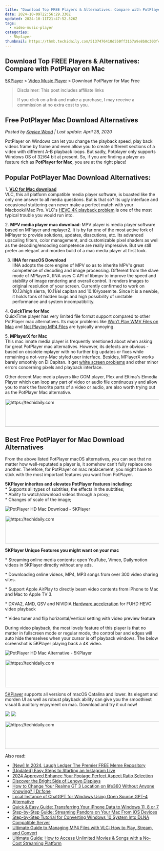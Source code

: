 ```yaml
---
title: "Download Top FREE Players & Alternatives: Compare with PotPlayer on Mac"
date: 2024-10-09T22:56:29.330Z
updated: 2024-10-11T21:47:52.526Z
tags:
  - video-music-player
categories:
  - 5kplayer
thumbnail: https://thmb.techidaily.com/5137476410d550ff3157a9e8b8c303fc95e61e87d44f30246bb809e8ce4eedda.jpg
---
```


## Download Top FREE Players & Alternatives: Compare with PotPlayer on Mac

[5KPlayer](https://tools.techidaily.com/5kplayer/products/) \> [Video Music Player](https://tools.techidaily.com/5kplayer/video-music-player/) \> Download PotPlayer for Mac Free

>  Disclaimer: This post includes affiliate links
>
>  If you click on a link and make a purchase, I may receive a commission at no extra cost to you.
>

## Free PotPlayer Mac Download Alternatives

 _Posted by [Kaylee Wood](https://www.quora.com/profile/Amanda-Hu-21) | Last update: April 28, 2020_

PotPlayer on Windows can let you change the playback speed, play back videos frame by frame and even allow you to create different sections of a video with different A-B playback loops. But sadly, Potplayer only supports Windows OS of 32/64 bit at present. So, if you are finding a player as feature rich as **PotPlayer for Mac**, you are at the right place! 

## Popular PotPlayer Mac Download Alternatives:

1\. **[VLC for Mac download](https://tools.techidaily.com/5kplayer/video-music-player/)**  
 VLC, this all platform compatible media player software, is boasted like the only one answer to all media questions. But is that so? Its ugly interface and occasional stuttering can never make a perfect match with your Macbook/iMac Pro. VLC's [HEVC 4K playback problem](https://tools.techidaily.com/5kplayer/video-music-player/) is one of the most typical trouble you would run into. 

2\. **MPV media player mac download**: MPV player is media player software based on MPlayer and mplayer2\. It is by far one of the most active fork of MPlayer to provide solutions, updates, disscutions, etc. Its advanced upscaling filters, color management, and customizable pixel shaders as well as the decoding/encoding competence are really impressive. But we still prefer an elegant and morden build of a mac media player at first look.

3. **IINA for macOS Download**   
 IINA adopts the core engine of MPV so as to inherite MPV's great competence of decoding and image processing. Different from the slave mode of MPlayerX, IINA uses C API of libmpv to improve the speed and stability of image rendering and overall control. It renders images to original resolution of your screen. Currently confirmed to work on 10.13/high sierra, 10.11/el capitan and 10.10/yosemite. Since it is a newbie, it holds tons of hidden bugs and high possibility of unstable performance and system incompatibility.

4\. **QuickTime for Mac**  
 QuickTime player has very limited file format support compared to other PotPlayer mac alternatives. Its major problems like [Won't Play WMV Files on Mac](https://tools.techidaily.com/5kplayer/video-music-player/) and [Not Playing MP4 Files](https://tools.techidaily.com/5kplayer/video-music-player/) are typically annoying.

5\. **MPlayerX for Mac**  
 This mac innate media player is frequently mentioned about when asking for great PotPlayer mac alternatives. However, its defects are obvious - based on obsolete mplayer with no further big updates or fixes while remaining a not-very-Mac styled user interface. Besides, MPlayerX works barely smoothly on El Capitan. It get [white screen problems](https://tools.techidaily.com/5kplayer/video-music-player/) and other minor errors concerning pixels and playback interface.

Other decent Mac media players like GOM player, Plex and Eltima's Elmedia Player which can loop any part of video or audio file continuously and allow you to mark the favorite parts of a video or audio, are also worth trying out as the PotPlayer Mac alternative. 

<!-- affiliate ads begin -->
<a href="https://appsumo.8odi.net/c/5597632/2105869/7443" target="_top" id="2105869">
  <img src="//a.impactradius-go.com/display-ad/7443-2105869" border="0" alt="https://techidaily.com" width="728" height="90"/>
</a>
<img height="0" width="0" src="https://appsumo.8odi.net/i/5597632/2105869/7443" style="position:absolute;visibility:hidden;" border="0" />
<!-- affiliate ads end -->

## Best Free PotPlayer for Mac Download Alternatives

From the above listed PotPlayer macOS alternatives, you can see that no matter how well-reputated a player is, it somehow can't fully replace one another. Therefore, for PotPlayer on mac replacement, you might have to stick with the most important features you want from PotPlayer. 

**5KPlayer inherites and elevates PotPlayer features including:**   
 \* Supports all types of subtitles, the effects in the subtitles;  
 \* Ability to watch/download videos through a proxy;  
 \* Changes of scale of the image;

![PotPlayer HD Mac Download - 5KPlayer](https://www.5kplayer.com/video-music-player/img/5kp-library.jpg) 

<!-- affiliate ads begin -->
<a href="https://dhgate.sjv.io/c/5597632/1172027/12108" target="_top" id="1172027">
  <img src="//a.impactradius-go.com/display-ad/12108-1172027" border="0" alt="https://techidaily.com" width="728" height="90"/>
</a>
<img height="0" width="0" src="https://dhgate.sjv.io/i/5597632/1172027/12108" style="position:absolute;visibility:hidden;" border="0" />
<!-- affiliate ads end -->

**5KPlayer Unique Features you might want on your mac**

\* Streaming online media contents: open YouTube, Vimeo, Dailymotion videos in 5KPlayer directly without any ads.

\* Downloading online videos, MP4, MP3 songs from over 300 video sharing sites. 

\* Support Apple AirPlay to directly beam video contents from iPhone to Mac and Mac to Apple TV 3.

\* DXVA2, AMD, QSV and NIVIDIA [Hardware acceleration](https://tools.techidaily.com/5kplayer/video-music-player/) for FUHD HEVC video playback

\* Video tuner and flip horizontal/vertical setting with video preview feature

 During video playback, the most lovely feature of this player is that no matter in fullscreen mode or regular mode, the control bar and edges will auto hide themselves when your cursor is off playback windows. The below screenshot is 5KPlayer playing back a 4K video. 

![PotPlayer HD Mac Alternative - 5KPlayer](https://www.5kplayer.com/video-music-player/img/5kp-vlc-playing-interface-zjy-2.jpg) 

<!-- affiliate ads begin -->
<a href="https://jalbum-affiliate-program.sjv.io/c/5597632/1838960/17916" target="_top" id="1838960">
  <img src="//a.impactradius-go.com/display-ad/17916-1838960" border="0" alt="https://techidaily.com" width="728" height="90"/>
</a>
<img height="0" width="0" src="https://jalbum-affiliate-program.sjv.io/i/5597632/1838960/17916" style="position:absolute;visibility:hidden;" border="0" />
<!-- affiliate ads end -->

[5KPlayer](https://tools.techidaily.com/5kplayer/video-music-player/) supports all versions of macOS Catalina and lower. Its elegant and morden UI as well as robust playback ability can give you the smoothiest visual & auditory enjoyment on mac. Download and try it out now! 

[![](https://www.5kplayer.com/video-music-player/../button/freedownbackmac.png)](https://tools.techidaily.com/5kplayer/products/) [![](https://www.5kplayer.com/video-music-player/../button/freedownwhitewin.png)](https://tools.techidaily.com/5kplayer/products/)

<!-- affiliate ads begin -->
<a href="https://appsumo.8odi.net/c/5597632/2144279/7443" target="_top" id="2144279">
  <img src="//a.impactradius-go.com/display-ad/7443-2144279" border="0" alt="https://techidaily.com" width="728" height="90"/>
</a>
<img height="0" width="0" src="https://appsumo.8odi.net/i/5597632/2144279/7443" style="position:absolute;visibility:hidden;" border="0" />
<!-- affiliate ads end -->

<ins class="adsbygoogle"
     style="display:block"
     data-ad-format="autorelaxed"
     data-ad-client="ca-pub-7571918770474297"
     data-ad-slot="1223367746"></ins>

<ins class="adsbygoogle"
     style="display:block"
     data-ad-client="ca-pub-7571918770474297"
     data-ad-slot="8358498916"
     data-ad-format="auto"
     data-full-width-responsive="true"></ins>

<span class="atpl-alsoreadstyle">Also read:</span>
<div><ul>
<li><a href="https://fox-glue.techidaily.com/new-in-2024-laugh-ledger-the-premier-free-meme-repository/"><u>[New] In 2024, Laugh Ledger The Premier FREE Meme Repository</u></a></li>
<li><a href="https://instagram-videos.techidaily.com/updated-easy-steps-to-starting-an-instagram-live/"><u>[Updated] Easy Steps to Starting an Instagram Live</u></a></li>
<li><a href="https://fox-helps.techidaily.com/2024-approved-enhance-your-footage-perfect-aspect-ratio-selection/"><u>2024 Approved Enhance Your Footage Perfect Aspect Ratio Selection</u></a></li>
<li><a href="https://network-issues.techidaily.com/discover-the-bright-side-of-lenovo-displays/"><u>Discover the Bright Side of Lenovo Displays</u></a></li>
<li><a href="https://location-social.techidaily.com/how-to-change-your-realme-gt-3-location-on-life360-without-anyone-knowing-drfone-by-drfone-virtual-android/"><u>How to Change Your Realme GT 3 Location on life360 Without Anyone Knowing? | Dr.fone</u></a></li>
<li><a href="https://tech-haven.techidaily.com/local-instance-of-chatgpt-for-windows-using-open-source-gpt-4-alternative/"><u>Local Instance of ChatGPT for Windows Using Open Source GPT-4 Alternative</u></a></li>
<li><a href="https://media-tips.techidaily.com/quick-and-easy-guide-transferring-your-iphone-data-to-windows-11-8-or-7/"><u>Quick & Easy Guide: Transferring Your iPhone Data to Windows 11, 8 or 7</u></a></li>
<li><a href="https://media-tips.techidaily.com/step-by-step-guide-streaming-pandora-on-your-mac-from-ios-devices/"><u>Step-by-Step Guide: Streaming Pandora on Your Mac From iOS Devices</u></a></li>
<li><a href="https://media-tips.techidaily.com/step-by-step-tutorial-for-converting-windows-10-system-into-dlna-compatible-server/"><u>Step-by-Step Tutorial for Converting Windows 10 System Into DLNA Compatible Server</u></a></li>
<li><a href="https://media-tips.techidaily.com/ultimate-guide-to-managing-mp4-files-with-vlc-how-to-play-stream-and-convert/"><u>Ultimate Guide to Managing MP4 Files with VLC: How to Play, Stream, and Convert</u></a></li>
<li><a href="https://media-tips.techidaily.com/ultimate-guide-how-to-access-unlimited-movies-and-songs-with-a-no-cost-streaming-platform/"><u>Ultimate Guide: How to Access Unlimited Movies & Songs with a No-Cost Streaming Platform</u></a></li>
</ul></div>

